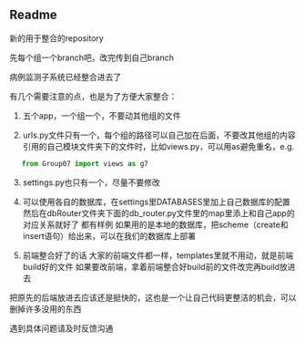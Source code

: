 ## Readme

新的用于整合的repository

先每个组一个branch吧，改完传到自己branch

病例监测子系统已经整合进去了

有几个需要注意的点，也是为了方便大家整合：

1. 五个app，一个组一个，不要动其他组的文件

2. urls.py文件只有一个，每个组的路径可以自己加在后面，不要改其他组的内容
   引用的自己模块文件夹下的文件时，比如views.py，可以用as避免重名，e.g.
   
```python
   from Group07 import views as g7
```

3. settings.py也只有一个，尽量不要修改

4. 可以使用各自的数据库，在settings里DATABASES里加上自己数据库的配置
   然后在dbRouter文件夹下面的db_router.py文件里的map里添上和自己app的对应关系就好了
   都有样例
   如果用的是本地的数据库，把scheme（create和insert语句）给出来，可以在我们的数据库上部署

5. 前端整合好了的话
   大家的前端文件都一样，templates里就不用动，就是前端build好的文件
   如果要改前端，拿着前端整合好build前的文件改完再build放进去

把原先的后端放进去应该还是挺快的，这也是一个让自己代码更整洁的机会，可以删掉许多没用的东西

遇到具体问题请及时反馈沟通